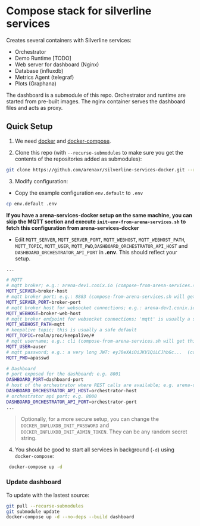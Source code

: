 # Compose stack for silverline services

Creates several containers with Silverline services:

* Orchestrator
* Demo Runtime [TODO]
* Web server for dashboard (Nginx)
* Database (influxdb)
* Metrics Agent (telegraf)
* Plots (Graphana)

The dashboard is a submodule of this repo. Orchestrator and runtime are started from pre-built images. The nginx container serves the dashboard files and acts as proxy.

## Quick Setup

1. We need [docker](https://docs.docker.com/get-docker/) and [docker-compose](https://docs.docker.com/compose/install/). 

2. Clone this repo (with ```--recurse-submodules``` to make sure you get the contents of the repositories added as submodules):

```bash
git clone https://github.com/arenaxr/silverline-services-docker.git --recurse-submodules
```

3. Modify configuration:


- Copy the example configuration `env.default` to `.env`
```bash
cp env.default .env
```

**If you have a arena-services-docker setup on the same machine, you can skip the MQTT section and execute `init-env-from-arena-services.sh` to fetch this configuration from arena-services-docker**

- Edit `MQTT_SERVER`, `MQTT_SERVER_PORT`, `MQTT_WEBHOST`, `MQTT_WEBHOST_PATH`, `MQTT_TOPIC`, `MQTT_USER`, `MQTT_PWD`,`DASHBOARD_ORCHESTRATOR_API_HOST` and `DASHBOARD_ORCHESTRATOR_API_PORT` in **.env**. This should reflect your setup.

```bash
...

# MQTT
# mqtt broker; e.g.: arena-dev1.conix.io (compose-from-arena-services.sh will get this config from arena-services-docker)
MQTT_SERVER=broker-host
# mqtt broker port; e.g.: 8883 (compose-from-arena-services.sh will get this config from arena-services-docker)
MQTT_SERVER_PORT=broker-port
# mqtt broker host for websocket connections; e.g.: arena-dev1.conix.io (compose-from-arena-services.sh will get this config from arena-services-docker)
MQTT_WEBHOST=broker-web-host 
# mqtt broker endpoint for websocket connections; 'mqtt' is usually a safe default
MQTT_WEBHOST_PATH=mqtt
# keepalive topic; this is usually a safe default
MQTT_TOPIC=realm/proc/keepalive/# 
# mqtt username; e.g.: cli (compose-from-arena-services.sh will get this config from arena-services-docker)
MQTT_USER=auser
# mqtt password; e.g.: a very long JWT: eyJ0eXAiOiJKV1QiLCJhbGc...  (compose-from-arena-services.sh will get this config from arena-services-docker)
MQTT_PWD=apasswd

# Dashboard 
# port exposed for the dashboard; e.g. 8001
DASHBOARD_PORT=dashboard-port
# host of the orchestrator where REST calls are available; e.g. arena-dev1.conix.io
DASHBOARD_ORCHESTRATOR_API_HOST=orchestrator-host
# orchestrator api port; e.g. 8000
DASHBOARD_ORCHESTRATOR_API_PORT=orchestrator-port
...
```
> Optionally, for a more secure setup, you can change the `DOCKER_INFLUXDB_INIT_PASSWORD` and `DOCKER_INFLUXDB_INIT_ADMIN_TOKEN`. They can be any random secret string.

4. You should be good to start all services in background (`-d`) using `docker-compose`:

```bash
 docker-compose up -d
```

### Update dashboard

To update with the lastest source:

```bash
git pull --recurse-submodules
git submodule update
docker-compose up -d --no-deps --build dashboard
```
